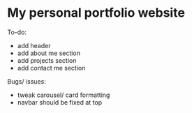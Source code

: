 # My personal portfolio website

To-do:
- add header
- add about me section
- add projects section
- add contact me section

Bugs/ issues:
- tweak carousel/ card formatting
- navbar should be fixed at top